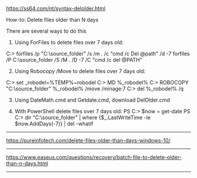 https://ss64.com/nt/syntax-delolder.html

How-to: Delete files older than N days

There are several ways to do this

1) Using ForFiles to delete files over 7 days old:

C:\> forfiles /p "C:\source_folder" /s /m *.* /c "cmd /c Del @path" /d -7
forfiles /P  C:\source_folder  /S /M *.* /D -7 /C "cmd /c del @PATH"

2) Using Robocopy /Move to delete files over 7 days old:

C:\> set _robodel=%TEMP%\~robodel
C:\> MD %_robodel%
C:\> ROBOCOPY "C:\source_folder" %_robodel% /move /minage:7
C:\> del %_robodel% /q

3) Using DateMath.cmd and Getdate.cmd, download DelOlder.cmd

4) With PowerShell delete files over 7 days old:
PS C:\> $now = get-date
PS C:\> dir "C:\source_folder\" | where {$_.LastWriteTime -le $now.AddDays(-7)} | del -whatif
---------------------------------------------------------------------------------------------------------------------
https://pureinfotech.com/delete-files-older-than-days-windows-10/




------------------------------------------------------------------------------------------------------------------------
https://www.easeus.com/questions/recovery/batch-file-to-delete-older-than-n-days.html




-----------------------------------------------------------------------------------------------------------------------
